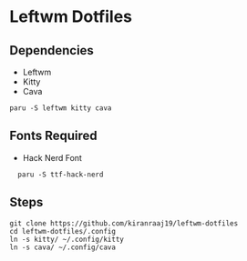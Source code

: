 # Leftwm Dotfiles

## Dependencies
- Leftwm
- Kitty
- Cava
```
paru -S leftwm kitty cava
```

## Fonts Required
- Hack Nerd Font

```
  paru -S ttf-hack-nerd
```

## Steps

```
git clone https://github.com/kiranraaj19/leftwm-dotfiles
cd leftwm-dotfiles/.config
ln -s kitty/ ~/.config/kitty
ln -s cava/ ~/.config/cava
```
